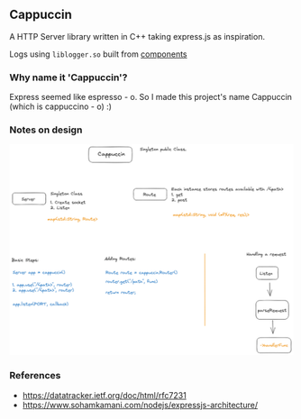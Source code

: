 ## Cappuccin

A HTTP Server library written in C++ taking express.js as inspiration. 

Logs using `liblogger.so` built from [components](https://github.com/InfiniteVerma/components)

### Why name it 'Cappuccin'?

Express seemed like espresso - o. So I made this project's name Cappuccin (which is cappuccino - o) :)

### Notes on design

![](assets/v1.png)

### References

 - https://datatracker.ietf.org/doc/html/rfc7231
 - https://www.sohamkamani.com/nodejs/expressjs-architecture/

